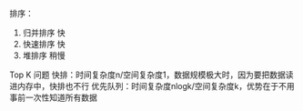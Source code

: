 排序：
1. 归并排序 快
2. 快速排序 快
3. 堆排序 稍慢

Top K 问题
快排：时间复杂度n/空间复杂度1，数据规模极大时，因为要把数据读进内存中，快排也不行
优先队列：时间复杂度nlogk/空间复杂度k，优势在于不用事前一次性知道所有数据
